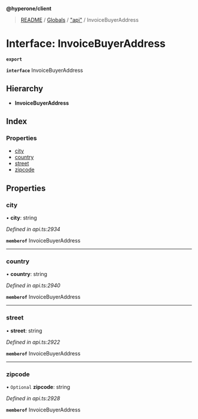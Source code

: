 **@hyperone/client**

> [README](../README.md) / [Globals](../globals.md) / ["api"](../modules/_api_.md) / InvoiceBuyerAddress

# Interface: InvoiceBuyerAddress

**`export`** 

**`interface`** InvoiceBuyerAddress

## Hierarchy

* **InvoiceBuyerAddress**

## Index

### Properties

* [city](_api_.invoicebuyeraddress.md#city)
* [country](_api_.invoicebuyeraddress.md#country)
* [street](_api_.invoicebuyeraddress.md#street)
* [zipcode](_api_.invoicebuyeraddress.md#zipcode)

## Properties

### city

•  **city**: string

*Defined in api.ts:2934*

**`memberof`** InvoiceBuyerAddress

___

### country

•  **country**: string

*Defined in api.ts:2940*

**`memberof`** InvoiceBuyerAddress

___

### street

•  **street**: string

*Defined in api.ts:2922*

**`memberof`** InvoiceBuyerAddress

___

### zipcode

• `Optional` **zipcode**: string

*Defined in api.ts:2928*

**`memberof`** InvoiceBuyerAddress
